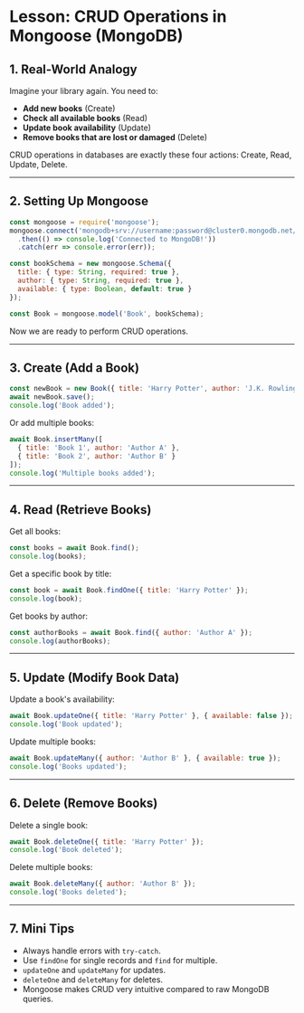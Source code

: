 # Lesson: CRUD Operations in Mongoose (MongoDB)

## 1. Real-World Analogy

Imagine your library again. You need to:

* **Add new books** (Create)
* **Check all available books** (Read)
* **Update book availability** (Update)
* **Remove books that are lost or damaged** (Delete)

CRUD operations in databases are exactly these four actions: Create, Read, Update, Delete.

---

## 2. Setting Up Mongoose

```javascript
const mongoose = require('mongoose');
mongoose.connect('mongodb+srv://username:password@cluster0.mongodb.net/library?retryWrites=true&w=majority')
  .then(() => console.log('Connected to MongoDB!'))
  .catch(err => console.error(err));

const bookSchema = new mongoose.Schema({
  title: { type: String, required: true },
  author: { type: String, required: true },
  available: { type: Boolean, default: true }
});

const Book = mongoose.model('Book', bookSchema);
```

Now we are ready to perform CRUD operations.

---

## 3. Create (Add a Book)

```javascript
const newBook = new Book({ title: 'Harry Potter', author: 'J.K. Rowling' });
await newBook.save();
console.log('Book added');
```

Or add multiple books:

```javascript
await Book.insertMany([
  { title: 'Book 1', author: 'Author A' },
  { title: 'Book 2', author: 'Author B' }
]);
console.log('Multiple books added');
```

---

## 4. Read (Retrieve Books)

Get all books:

```javascript
const books = await Book.find();
console.log(books);
```

Get a specific book by title:

```javascript
const book = await Book.findOne({ title: 'Harry Potter' });
console.log(book);
```

Get books by author:

```javascript
const authorBooks = await Book.find({ author: 'Author A' });
console.log(authorBooks);
```

---

## 5. Update (Modify Book Data)

Update a book's availability:

```javascript
await Book.updateOne({ title: 'Harry Potter' }, { available: false });
console.log('Book updated');
```

Update multiple books:

```javascript
await Book.updateMany({ author: 'Author B' }, { available: true });
console.log('Books updated');
```

---

## 6. Delete (Remove Books)

Delete a single book:

```javascript
await Book.deleteOne({ title: 'Harry Potter' });
console.log('Book deleted');
```

Delete multiple books:

```javascript
await Book.deleteMany({ author: 'Author B' });
console.log('Books deleted');
```

---

## 7. Mini Tips

* Always handle errors with `try-catch`.
* Use `findOne` for single records and `find` for multiple.
* `updateOne` and `updateMany` for updates.
* `deleteOne` and `deleteMany` for deletes.
* Mongoose makes CRUD very intuitive compared to raw MongoDB queries.
